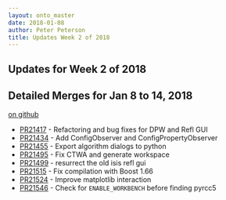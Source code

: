 ```yaml
---
layout: onto_master
date: 2018-01-08
author: Peter Peterson
title: Updates Week 2 of 2018
---
```

Updates for Week 2 of 2018
--------------------------

Detailed Merges for Jan 8 to 14, 2018
-------------------------------------
[on github](https://github.com/mantidproject/mantid/pulls?q=is%3Apr+merged%3A2018-01-09..2018-01-14)

* [PR21417](https://github.com/mantidproject/mantid/pull/21417) - Refactoring and bug fixes for DPW and Refl GUI
* [PR21434](https://github.com/mantidproject/mantid/pull/21434) - Add ConfigObserver and ConfigPropertyObserver
* [PR21455](https://github.com/mantidproject/mantid/pull/21455) - Export algorithm dialogs to python
* [PR21495](https://github.com/mantidproject/mantid/pull/21495) - Fix CTWA and generate workspace
* [PR21499](https://github.com/mantidproject/mantid/pull/21499) - resurrect the old isis refl gui
* [PR21515](https://github.com/mantidproject/mantid/pull/21515) - Fix compilation with Boost 1.66
* [PR21524](https://github.com/mantidproject/mantid/pull/21524) - Improve matplotlib interaction
* [PR21546](https://github.com/mantidproject/mantid/pull/21546) - Check for `ENABLE_WORKBENCH` before finding pyrcc5
